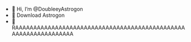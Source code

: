 - 👋 Hi, I’m @DoubleeyAstrogon
- 👀 Download Astrogon
- 🌱 RAAAAAAAAAAAAAAAAAAAAAAAAAAAAAAAAAAAAAAAAAAAAAAAAAAAAAAAAAAAAAAAA

<!---
DoubleeyAstrogon/DoubleeyAstrogon is a ✨ special ✨ repository because its `README.md` (this file) appears on your GitHub profile.
You can click the Preview link to take a look at your changes.
--->
